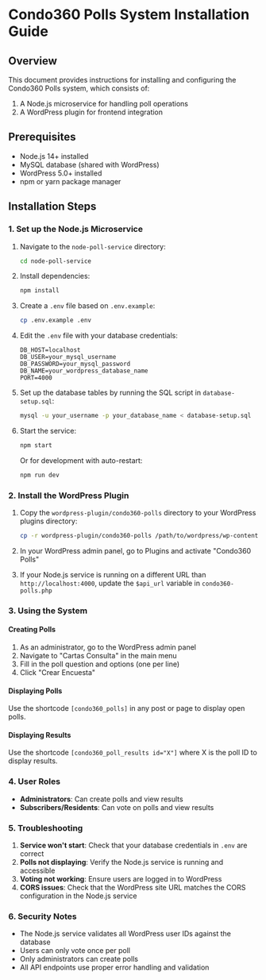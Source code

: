 # Condo360 Polls System Installation Guide

## Overview

This document provides instructions for installing and configuring the Condo360 Polls system, which consists of:
1. A Node.js microservice for handling poll operations
2. A WordPress plugin for frontend integration

## Prerequisites

- Node.js 14+ installed
- MySQL database (shared with WordPress)
- WordPress 5.0+ installed
- npm or yarn package manager

## Installation Steps

### 1. Set up the Node.js Microservice

1. Navigate to the `node-poll-service` directory:
   ```bash
   cd node-poll-service
   ```

2. Install dependencies:
   ```bash
   npm install
   ```

3. Create a `.env` file based on `.env.example`:
   ```bash
   cp .env.example .env
   ```

4. Edit the `.env` file with your database credentials:
   ```
   DB_HOST=localhost
   DB_USER=your_mysql_username
   DB_PASSWORD=your_mysql_password
   DB_NAME=your_wordpress_database_name
   PORT=4000
   ```

5. Set up the database tables by running the SQL script in `database-setup.sql`:
   ```bash
   mysql -u your_username -p your_database_name < database-setup.sql
   ```

6. Start the service:
   ```bash
   npm start
   ```
   
   Or for development with auto-restart:
   ```bash
   npm run dev
   ```

### 2. Install the WordPress Plugin

1. Copy the `wordpress-plugin/condo360-polls` directory to your WordPress plugins directory:
   ```bash
   cp -r wordpress-plugin/condo360-polls /path/to/wordpress/wp-content/plugins/
   ```

2. In your WordPress admin panel, go to Plugins and activate "Condo360 Polls"

3. If your Node.js service is running on a different URL than `http://localhost:4000`, update the `$api_url` variable in `condo360-polls.php`

### 3. Using the System

#### Creating Polls

1. As an administrator, go to the WordPress admin panel
2. Navigate to "Cartas Consulta" in the main menu
3. Fill in the poll question and options (one per line)
4. Click "Crear Encuesta"

#### Displaying Polls

Use the shortcode `[condo360_polls]` in any post or page to display open polls.

#### Displaying Results

Use the shortcode `[condo360_poll_results id="X"]` where X is the poll ID to display results.

### 4. User Roles

- **Administrators**: Can create polls and view results
- **Subscribers/Residents**: Can vote on polls and view results

### 5. Troubleshooting

1. **Service won't start**: Check that your database credentials in `.env` are correct
2. **Polls not displaying**: Verify the Node.js service is running and accessible
3. **Voting not working**: Ensure users are logged in to WordPress
4. **CORS issues**: Check that the WordPress site URL matches the CORS configuration in the Node.js service

### 6. Security Notes

- The Node.js service validates all WordPress user IDs against the database
- Users can only vote once per poll
- Only administrators can create polls
- All API endpoints use proper error handling and validation
